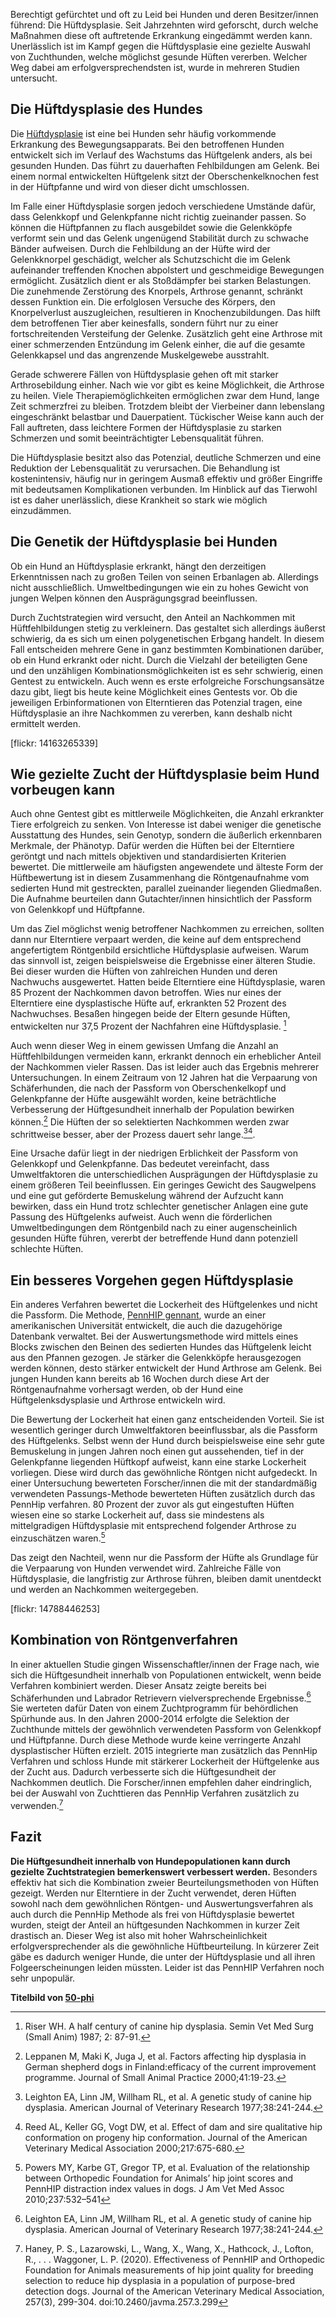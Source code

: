 Berechtigt gefürchtet und oft zu Leid bei Hunden und deren Besitzer/innen führend: Die Hüftdysplasie. Seit Jahrzehnten wird geforscht, durch welche Maßnahmen diese oft auftretende Erkrankung eingedämmt werden kann. Unerlässlich ist im Kampf gegen die Hüftdysplasie eine gezielte Auswahl von Zuchthunden, welche möglichst gesunde Hüften vererben. Welcher Weg dabei am erfolgversprechendsten ist, wurde in mehreren Studien untersucht. 


## Die Hüftdysplasie des Hundes


Die [Hüftdysplasie](http://www.grsk.org/informationen-fuer-tierbesitzer-zuechter/was-ist-hd) ist eine bei Hunden sehr häufig vorkommende Erkrankung des Bewegungsapparats. Bei den betroffenen Hunden entwickelt sich im Verlauf  des Wachstums das Hüftgelenk anders, als bei gesunden Hunden. Das führt zu dauerhaften Fehlbildungen am Gelenk. Bei einem normal entwickelten Hüftgelenk sitzt der Oberschenkelknochen fest in der Hüftpfanne und wird von dieser dicht umschlossen. 

Im Falle einer Hüftdysplasie sorgen jedoch verschiedene Umstände dafür, dass Gelenkkopf und Gelenkpfanne nicht richtig zueinander passen. So können die Hüftpfannen zu flach ausgebildet sowie die Gelenkköpfe verformt sein und das Gelenk ungenügend Stabilität durch zu schwache Bänder aufweisen. Durch die Fehlbildung an der Hüfte wird der Gelenkknorpel geschädigt, welcher als Schutzschicht die im Gelenk aufeinander treffenden Knochen abpolstert und geschmeidige Bewegungen ermöglicht. Zusätzlich dient er als Stoßdämpfer bei starken Belastungen. Die zunehmende Zerstörung des Knorpels, Arthrose genannt, schränkt dessen Funktion ein. Die erfolglosen Versuche des Körpers, den Knorpelverlust auszugleichen, resultieren in Knochenzubildungen. Das hilft dem betroffenen Tier aber keinesfalls, sondern führt nur zu einer fortschreitenden Versteifung der Gelenke. Zusätzlich geht eine Arthrose mit einer schmerzenden Entzündung im Gelenk einher, die auf die gesamte Gelenkkapsel und das angrenzende Muskelgewebe ausstrahlt.

Gerade schwerere Fällen von Hüftdysplasie gehen oft mit starker Arthrosebildung einher. Nach wie vor gibt es keine Möglichkeit, die Arthrose zu heilen. Viele Therapiemöglichkeiten ermöglichen zwar dem Hund, lange Zeit schmerzfrei zu bleiben. Trotzdem bleibt der Vierbeiner dann lebenslang eingeschränkt belastbar und Dauerpatient. Tückischer Weise kann auch der Fall auftreten, dass leichtere Formen der Hüftdysplasie zu starken Schmerzen und somit beeinträchtigter Lebensqualität führen.

Die Hüftdysplasie besitzt also das Potenzial, deutliche Schmerzen und eine Reduktion der Lebensqualität zu verursachen. Die Behandlung ist kostenintensiv, häufig nur in geringem Ausmaß effektiv und größer Eingriffe mit bedeutsamen Komplikationen verbunden. Im Hinblick auf das Tierwohl ist es daher unerlässlich, diese Krankheit so stark wie möglich einzudämmen. 

## Die Genetik der Hüftdysplasie bei Hunden

Ob ein Hund an Hüftdysplasie erkrankt, hängt den derzeitigen Erkenntnissen nach zu großen Teilen von seinen Erbanlagen ab. Allerdings nicht ausschließlich. Umweltbedingungen wie ein zu hohes Gewicht von jungen Welpen können den Ausprägungsgrad beeinflussen. 

Durch Zuchtstrategien wird versucht, den Anteil an Nachkommen mit Hüftfehlbildungen stetig zu verkleinern. Das gestaltet sich allerdings äußerst schwierig, da es sich um einen polygenetischen Erbgang handelt. In diesem Fall entscheiden mehrere Gene in ganz bestimmten Kombinationen darüber, ob ein Hund erkrankt oder nicht. Durch die Vielzahl der beteiligten Gene und den unzähligen Kombinationsmöglichkeiten ist es sehr schwierig, einen Gentest zu entwickeln. Auch wenn es erste erfolgreiche Forschungsansätze dazu gibt, liegt bis heute keine Möglichkeit eines Gentests vor. Ob die jeweiligen Erbinformationen von Elterntieren das Potenzial tragen, eine Hüftdysplasie an ihre Nachkommen zu vererben, kann deshalb nicht ermittelt werden. 

[flickr: 14163265339]

## Wie gezielte Zucht der Hüftdysplasie beim Hund vorbeugen kann

Auch ohne Gentest gibt es mittlerweile Möglichkeiten, die Anzahl erkrankter Tiere erfolgreich zu senken. Von Interesse ist dabei weniger die genetische Ausstattung des Hundes, sein Genotyp, sondern die äußerlich erkennbaren Merkmale, der Phänotyp. Dafür werden die Hüften bei der Elterntiere geröntgt und nach mittels objektiven und standardisierten Kriterien bewertet. Die mittlerweile am häufigsten angewendete und älteste Form der Hüftbewertung ist in diesem Zusammenhang  die Röntgenaufnahme vom sedierten Hund mit gestreckten, parallel zueinander liegenden Gliedmaßen. Die Aufnahme beurteilen dann Gutachter/innen hinsichtlich der Passform von Gelenkkopf und Hüftpfanne.

Um das Ziel möglichst wenig betroffener Nachkommen zu erreichen, sollten dann nur Elterntiere verpaart werden, die keine auf dem entsprechend angefertigtem Röntgenbild ersichtliche Hüftdysplasie aufweisen. Warum das sinnvoll ist, zeigen beispielsweise die Ergebnisse einer älteren Studie. Bei dieser wurden die Hüften von zahlreichen Hunden und deren Nachwuchs ausgewertet. Hatten beide Elterntiere eine Hüftdysplasie, waren 85 Prozent der Nachkommen davon betroffen. Wies nur eines der Elterntiere eine dysplastische Hüfte auf, erkrankten 52 Prozent des Nachwuchses. Besaßen hingegen beide der Eltern gesunde Hüften, entwickelten nur 37,5 Prozent der Nachfahren eine Hüftdysplasie. [^A]

Auch wenn dieser Weg in einem gewissen Umfang die Anzahl an Hüftfehlbildungen vermeiden kann, erkrankt dennoch ein erheblicher Anteil der Nachkommen vieler Rassen. Das ist leider auch das Ergebnis mehrerer Untersuchungen. In einem Zeitraum von 12 Jahren hat die Verpaarung von Schäferhunden, die nach der Passform von Oberschenkelkopf und Gelenkpfanne der Hüfte ausgewählt worden, keine beträchtliche Verbesserung der Hüftgesundheit innerhalb der Population bewirken können.[^C] Die Hüften der so selektierten Nachkommen werden zwar schrittweise besser, aber der Prozess dauert sehr lange.[^D][^E]. 

Eine Ursache dafür liegt in der niedrigen Erblichkeit der Passform von Gelenkkopf und Gelenkpfanne. Das bedeutet vereinfacht, dass Umweltfaktoren die unterschiedlichen Ausprägungen der Hüftdysplasie zu einem größeren Teil beeinflussen. Ein geringes Gewicht des Saugwelpens und eine gut geförderte Bemuskelung während der Aufzucht kann bewirken, dass ein Hund trotz schlechter genetischer Anlagen eine gute Passung des Hüftgelenks aufweist. Auch wenn die förderlichen Umweltbedingungen dem Röntgenbild nach zu einer augenscheinlich gesunden Hüfte führen, vererbt der betreffende Hund dann potenziell schlechte Hüften.


## Ein besseres Vorgehen gegen Hüftdysplasie

Ein anderes Verfahren bewertet die Lockerheit des Hüftgelenkes und nicht die Passform. Die Methode, [PennHIP gennant](https://antechimagingservices.com/antechweb/pennhip), wurde an einer amerikanischen Universität entwickelt, die auch die dazugehörige Datenbank verwaltet. Bei der Auswertungsmethode wird mittels eines Blocks zwischen den Beinen des sedierten Hundes das Hüftgelenk leicht aus den Pfannen gezogen. Je stärker die Gelenkköpfe herausgezogen werden können, desto stärker entwickelt der Hund Arthrose am Gelenk. Bei jungen Hunden kann bereits ab 16 Wochen durch diese Art der Röntgenaufnahme vorhersagt werden, ob der Hund eine Hüftgelenksdysplasie und Arthrose entwickeln wird. 

Die Bewertung der Lockerheit hat einen ganz entscheidenden Vorteil. Sie ist wesentlich geringer durch Umweltfaktoren beeinflussbar, als die Passform des Hüftgelenks. Selbst wenn der Hund durch beispielsweise eine sehr gute Bemuskelung in jungen Jahren noch einen gut aussehenden, tief in der Gelenkpfanne liegenden Hüftkopf aufweist, kann eine starke Lockerheit vorliegen. Diese wird durch das gewöhnliche Röntgen nicht aufgedeckt. In einer Untersuchung bewerteten Forscher/innen die mit der standardmäßig verwendeten Passungs-Methode bewerteten Hüften zusätzlich durch das PennHip verfahren. 80 Prozent der zuvor als gut eingestuften Hüften wiesen eine so starke Lockerheit auf, dass sie mindestens als mittelgradigen Hüftdysplasie mit entsprechend folgender Arthrose zu einzuschätzen waren.[^F]

Das zeigt den Nachteil, wenn nur die Passform der Hüfte als Grundlage für die Verpaarung von Hunden verwendet wird. Zahlreiche Fälle von Hüftdysplasie, die langfristig zur Arthrose führen, bleiben damit unentdeckt und werden an Nachkommen weitergegeben. 

[flickr: 14788446253]

## Kombination von Röntgenverfahren 

In einer aktuellen Studie gingen Wissenschaftler/innen der Frage nach, wie sich die Hüftgesundheit innerhalb von Populationen entwickelt, wenn beide Verfahren kombiniert werden. Dieser Ansatz zeigte bereits bei Schäferhunden und Labrador Retrievern vielversprechende Ergebnisse.[^D] Sie werteten dafür Daten von einem Zuchtprogramm für behördlichen Spürhunde aus. In den Jahren 2000-2014 erfolgte die Selektion der Zuchthunde mittels der gewöhnlich verwendeten Passform von Gelenkkopf und Hüftpfanne. Durch diese Methode wurde keine verringerte Anzahl dysplastischer Hüften erzielt. 2015 integrierte man zusätzlich das PennHip Verfahren und schloss Hunde mit stärkerer Lockerheit der Hüftgelenke aus der Zucht aus. Dadurch verbesserte sich die Hüftgesundheit der Nachkommen deutlich. Die Forscher/innen empfehlen daher eindringlich, bei der Auswahl von Zuchttieren das PennHip Verfahren zusätzlich zu verwenden.[^H]


## Fazit

**Die Hüftgesundheit innerhalb von Hundepopulationen kann durch gezielte Zuchtstrategien bemerkenswert verbessert werden.** Besonders effektiv hat sich die Kombination zweier Beurteilungsmethoden von Hüften gezeigt. Werden nur Elterntiere in der Zucht verwendet, deren Hüften sowohl nach dem gewöhnlichen Röntgen- und Auswertungsverfahren als auch durch die PennHip Methode als frei von Hüftdysplasie bewertet wurden, steigt der Anteil an hüftgesunden Nachkommen in kurzer Zeit drastisch an. Dieser Weg ist also mit hoher Wahrscheinlichkeit erfolgversprechender als die gewöhnliche Hüftbeurteilung. In kürzerer Zeit gäbe es dadurch weniger Hunde, die unter der Hüftdysplasie und all ihren Folgeerscheinungen leiden müssten. Leider ist das PennHIP Verfahren noch sehr unpopulär.


**Titelbild von [50-phi](https://www.flickr.com/photos/50-phi/4755458941/in/photolist-8fdYgp-fNBK3e-3AHdm-8mA6HD-2535fDL-5BxyrE-aPySSk-bfX9E8-nVvzrD-dN79W-b9tNhZ-8s6FJj-7Qp98o-7QkPrD-776Ptu-FKNSV-5eHJg2-KeLQm8-u7W1b3-bjPoNW-6btb76-drWon-9aYsqp-iTyv4-23aTLpa-uJiNNt-4sJmvt-ptMJwM-9p6ZjH-6xT8Le-8ejoFx-e1go1d-75BHxS-roERGL-jhEZH4-4z8wi-a4WPan-pJaXfG-vzRig-oUciGe-iVGrG1-4SQc6h-p4Uuav-YP5UNT-NBQVP6-32S1UU-7Qpdim-68kwoP-a3Fmeh-bjYEys)**

[^A]: Riser WH. A half century of canine hip dysplasia. Semin Vet Med Surg (Small Anim) 1987; 2: 87-91.


[^C]: Leppanen M, Maki K, Juga J, et al. Factors affecting hip dysplasia in German shepherd dogs in Finland:efficacy of the current improvement programme. Journal of Small Animal Practice 2000;41:19-23.

[^D]: Leighton EA, Linn JM, Willham RL, et al. A genetic study of canine hip dysplasia. American Journal of Veterinary Research 1977;38:241-244.

[^E]: Reed AL, Keller GG, Vogt DW, et al. Effect of dam and sire qualitative hip conformation on progeny hip conformation. Journal of the American Veterinary Medical Association 2000;217:675-680.

[^F]: Powers MY, Karbe GT, Gregor TP, et al. Evaluation of the relationship between Orthopedic Foundation for Animals’ hip joint scores and PennHIP distraction index values in dogs. J Am Vet Med Assoc 2010;237:532–541

[^H]: Haney, P. S., Lazarowski, L., Wang, X., Wang, X., Hathcock, J., Lofton, R., . . . Waggoner, L. P. (2020). Effectiveness of PennHIP and Orthopedic Foundation for Animals measurements of hip joint quality for breeding selection to reduce hip dysplasia in a population of purpose-bred detection dogs. Journal of the American Veterinary Medical Association, 257(3), 299-304. doi:10.2460/javma.257.3.299
